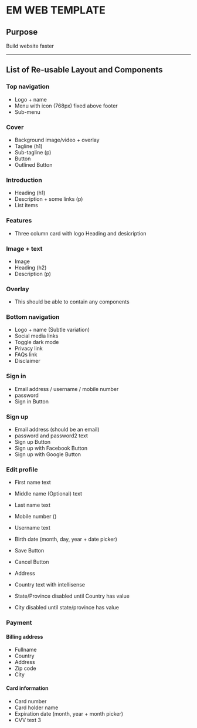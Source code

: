 # EM WEB TEMPLATE

## Purpose
Build website faster
___


## List of Re-usable <b>Layout</b> and <b>Components</b>

### Top navigation
- Logo + name
- Menu with icon (768px) fixed above footer
- Sub-menu

### Cover
- Background image/video + overlay
- Tagline (h1)
- Sub-tagline (p)
- Button
- Outlined Button

### Introduction
- Heading (h1)
- Description + some links (p)
- List items

### Features
- Three column card with logo Heading and desicription

### Image + text
- Image
- Heading (h2)
- Description (p)

### Overlay
- This should be able to contain any components

### Bottom navigation
- Logo + name (Subtle variation)
- Social media links
- Toggle dark mode
- Privacy link
- FAQs link
- Disclaimer

### Sign in
- Email address / username / mobile number
- password
- Sign in Button

### Sign up
- Email address (should be an email)
- password and password2 text
- Sign up Button
- Sign up with Facebook Button
- Sign up with Google Button

### Edit profile
- First name text
- Middle name (Optional) text
- Last name text
- Mobile number ()
- Username text
- Birth date (month, day, year + date picker)
- Save Button
- Cancel Button

- Address
- Country text with intellisense
- State/Province disabled until Country has value
- City disabled until state/province has value

### Payment
#### Billing address
- Fullname
- Country
- Address
- Zip code
- City

#### Card information
- Card number
- Card holder name
- Expiration date (month, year + month picker)
- CVV text 3